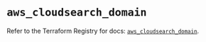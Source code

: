 # `aws_cloudsearch_domain`

Refer to the Terraform Registry for docs: [`aws_cloudsearch_domain`](https://registry.terraform.io/providers/hashicorp/aws/5.74.0/docs/resources/cloudsearch_domain).
